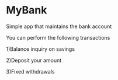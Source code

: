 # MyBank
Simple app that maintains the bank account

You can perform the following transactions

1)Balance inquiry on savings

2)Deposit your amount

3)Fixed withdrawals

